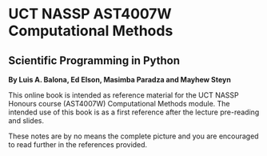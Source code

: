 # UCT NASSP AST4007W Computational Methods
## Scientific Programming in Python
**By Luis A. Balona, Ed Elson, Masimba Paradza and Mayhew Steyn**

This online book is intended as reference material for the UCT NASSP Honours course (AST4007W) Computational Methods module. The intended use of this book is as a first reference after the lecture pre-reading and slides. 

These notes are by no means the complete picture and you are encouraged to read further in the references provided.
